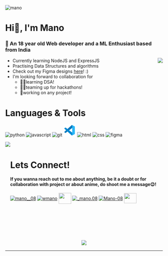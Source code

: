 ![mano](https://user-images.githubusercontent.com/95289188/183302180-1e724761-6b83-402f-b877-a79b2ca90863.png)

# Hi👋, I'm Mano 


### 🤠 An 18 year old Web developer and a ML Enthusiast based from India



<img align="right" height="230" src="https://user-images.githubusercontent.com/95289188/183359257-290a9e2e-4f3a-427d-ab84-f1504c662c77.gif">

- Currently learning NodeJS and ExpressJS
- Practising Data Structures and algorithms
- Check out my Figma designs <a href="https://www.figma.com/file/qoeuXAfMn3gjpf5b11oMod/MY-DESIGNS?node-id=0%3A1">here</a>! :)
- I'm looking forward to collaboration for
  - 👩‍💻learning DSA!
  - 👯‍♀️teaming up for hackathons!
  - 🤝working on any project!

# Languages & Tools 

<img alt="python" height="40" width="40" src="https://user-images.githubusercontent.com/95289188/183356623-4cbbedcd-ff9f-4e83-aa5d-1ec868eff3ca.svg"> <img alt="javascript" height="40" width="40" src="https://user-images.githubusercontent.com/95289188/183356626-f4b06ef9-9ce6-47cb-bdd3-51b4a0648f51.svg"> <img alt="git" height="40" width="40" src="https://www.vectorlogo.zone/logos/git-scm/git-scm-icon.svg"> <img alt="vscode" height="40" width="40" src="vscode.svg"> <img alt="html" height="40" width="40" src="https://user-images.githubusercontent.com/95289188/183356611-3678dfdc-b50c-461c-9056-201e019442fb.svg"> <img alt="css" height="40" width="40" src="https://user-images.githubusercontent.com/95289188/183356619-9898e49b-942a-488c-8ef9-274fa2b43d08.svg"> <img alt="figma" height="40" width="40" src="https://www.vectorlogo.zone/logos/figma/figma-icon.svg">






<img align="left" height="300" src="https://user-images.githubusercontent.com/95289188/183303326-8f92afff-db10-442e-b24e-9bca49846fae.gif">

<br>

# Lets Connect!

#### If you wanna reach out to me about anything, be it a doubt or for collaboration with project or about anime, do shoot me a message😉! 

<p align="left">
<a href="https://twitter.com/mano__08" target="blank"><img align="center" src="https://raw.githubusercontent.com/rahuldkjain/github-profile-readme-generator/master/src/images/icons/Social/twitter.svg" alt="mano__08" height="30" width="40" /></a>
<a href="https://www.linkedin.com/in/wmano" target="blank"><img align="center" src="https://raw.githubusercontent.com/rahuldkjain/github-profile-readme-generator/master/src/images/icons/Social/linked-in-alt.svg" alt="wmano" height="30" width="40" /></a>
<a href="mailto:mano.26q@gmail.com" target="blank"><img align="center" src="https://user-images.githubusercontent.com/95289188/183304380-42ea1bad-4cd0-479f-87a2-35e1321d3927.svg" height="35" width="40" /></a>
<a href="https://instagram.com/_mano.08" target="blank"><img align="center" src="https://raw.githubusercontent.com/rahuldkjain/github-profile-readme-generator/master/src/images/icons/Social/instagram.svg" alt="_mano.08" height="30" width="40" /></a>
<a href="https://leetcode.com/Mano-08" target="blank"><img align="center" src="https://raw.githubusercontent.com/rahuldkjain/github-profile-readme-generator/master/src/images/icons/Social/leet-code.svg" alt="Mano-08" height="30" width="40" /></a>
<a href="https://discord.gg/Mano(he/him)#3113" target="blank"><img align="center" src="https://raw.githubusercontent.com/rahuldkjain/github-profile-readme-generator/master/src/images/icons/Social/discord.svg" height="32" width="40" /></a>
</p>

<br>
<br>
<br>
<br>
<br>
<br>

<div align="center">
<img  src="https://github-readme-stats.vercel.app/api?username=Mano-08&theme=chartreuse-dark&show_icons=true)](https://github.com/Mano-08/github-readme-stats">
</div>


*************
